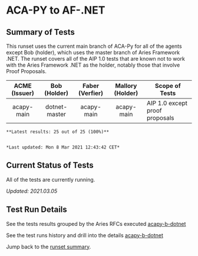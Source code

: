 # ACA-PY to AF-.NET

## Summary of Tests


 This runset uses the current main branch of ACA-Py for all of the agents except Bob (holder),
 which uses the master branch of Aries Framework .NET. The runset covers all of the AIP 1.0 tests that 
 are known not to work with the Aries Framework .NET as the holder, notably those that involve Proof Proposals.
 


|  ACME (Issuer) | Bob (Holder) | Faber (Verfier) | Mallory (Holder) | Scope of Tests |
| :------------: | :----------: | :-------------: | :--------------: | -------------- |
| acapy-main | dotnet-master | acapy-main | acapy-main | AIP 1.0 except proof proposals |

```tip
**Latest results: 25 out of 25 (100%)**


*Last updated: Mon 8 Mar 2021 12:43:42 CET*
```

## Current Status of Tests

All of the tests are currently running.

*Updated: 2021.03.05*

## Test Run Details
See the tests results grouped by the Aries RFCs executed [acapy-b-dotnet](https://allure.vonx.io/api/allure-docker-service/projects/acapy-b-dotnet/reports/latest/index.html?redirect=false#behaviors)

See the test runs history and drill into the details [acapy-b-dotnet](https://allure.vonx.io/allure-docker-service-ui/projects/acapy-b-dotnet/reports/latest)

Jump back to the [runset summary](./README.md).


